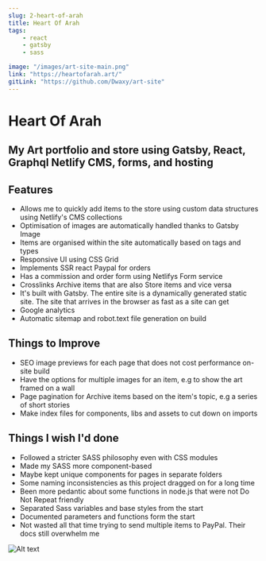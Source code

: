```yaml
---
slug: 2-heart-of-arah
title: Heart Of Arah
tags:
    - react
    - gatsby
    - sass

image: "/images/art-site-main.png"
link: "https://heartofarah.art/"
gitLink: "https://github.com/Dwaxy/art-site"
---
```


# Heart Of Arah

## My Art portfolio and store using Gatsby, React, Graphql Netlify CMS, forms, and hosting

## Features

- Allows me to quickly add items to the store using custom data structures using Netlify's CMS collections
- Optimisation of images are automatically handled thanks to Gatsby Image
- Items are organised within the site automatically based on tags and types
- Responsive UI using CSS Grid
- Implements SSR react Paypal for orders
- Has a commission and order form using Netlifys Form service 
- Crosslinks Archive items that are also Store items and vice versa
- It's built with Gatsby. The entire site is a dynamically generated static site. The site that arrives in the browser as fast as a site can get
- Google analytics
- Automatic sitemap and robot.text file generation on build

## Things to Improve

- SEO image previews for each page that does not cost performance on-site build
- Have the options for multiple images for an item, e.g to show the art framed on a wall
- Page pagination for Archive items based on the item's topic, e.g a series of short stories
- Make index files for components, libs and assets to cut down on imports

## Things I wish I'd done

- Followed a stricter SASS philosophy even with CSS modules
- Made my SASS more component-based
- Maybe kept unique components for pages in separate folders
- Some naming inconsistencies as this project dragged on for a long time
- Been more pedantic about some functions in node.js that were not Do Not Repeat friendly
- Separated Sass variables and base styles from the start
- Documented parameters and functions form the start
- Not wasted all that time trying to send multiple items to PayPal. Their docs still overwhelm me


![Alt text](/images/art-site-1.png "An item on the store")